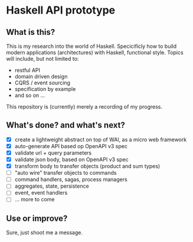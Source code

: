 # Haskell API prototype

## What is this?
This is my research into the world of Haskell. Specicificly how to build modern applications (architectures) with Haskell, functional style. Topics will include, but not limited to:
- restful API
- domain driven design
- CQRS / event sourcing
- specification by example
- and so on ...

This repository is (currently) merely a recording of my progress.

## What's done? and what's next?
- [x] create a lightweight abstract on top of WAI, as a micro web framework
- [x] auto-generate API based op OpenAPI v3 spec
- [x] validate url + query parameters
- [x] validate json body, based on OpenAPI v3 spec
- [x] transform body to transfer objects (product and sum types)
- [ ] "auto wire" transfer objects to commands
- [ ] command handlers, sagas, process managers
- [ ] aggregates, state, persistence
- [ ] event, event handlers
- [ ] ... more to come

## Use or improve?
Sure, just shoot me a message.